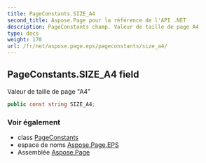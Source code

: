 ```yaml
---
title: PageConstants.SIZE_A4
second_title: Aspose.Page pour la référence de l'API .NET
description: PageConstants champ. Valeur de taille de page A4
type: docs
weight: 170
url: /fr/net/aspose.page.eps/pageconstants/size_a4/
---
```

## PageConstants.SIZE_A4 field

Valeur de taille de page "A4"

```csharp
public const string SIZE_A4;
```

### Voir également

* class [PageConstants](../)
* espace de noms [Aspose.Page.EPS](../../pageconstants/)
* Assemblée [Aspose.Page](../../../)


